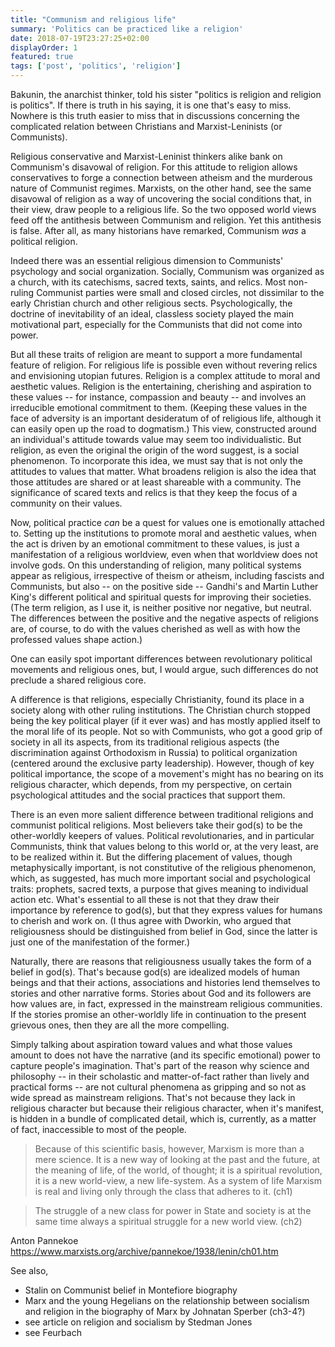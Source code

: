 ```yaml
---
title: "Communism and religious life"
summary: 'Politics can be practiced like a religion'
date: 2018-07-19T23:27:25+02:00
displayOrder: 1
featured: true
tags: ['post', 'politics', 'religion']
---
```


Bakunin, the anarchist thinker, told his sister "politics is religion and religion
is politics". If there is truth in his saying, it is one that's easy to miss.
Nowhere is this truth easier to miss that in discussions concerning the complicated
relation between Christians and Marxist-Leninists (or Communists).

Religious conservative and Marxist-Leninist thinkers alike bank on Communism's 
disavowal of religion.
For this attitude to religion allows conservatives to forge a connection between
atheism and the murderous nature of Communist regimes.
Marxists, on the other hand, see the same disavowal of religion as a way of uncovering
the social conditions that, in their view, draw people to a religious life.
So the two opposed world views feed off the antithesis between Communism and religion.
Yet this antithesis is false.
After all, as many historians have remarked, Communism *was* a political religion. 

Indeed there was an essential religious dimension to Communists' psychology and
social organization.
Socially, Communism was organized as a church, with its catechisms, sacred texts,
saints, and relics. 
Most non-ruling Communist parties were small and closed circles, not dissimilar to
the early Christian church and other religious sects.
Psychologically, the doctrine of inevitability of an ideal, classless society played
the main motivational part, especially for the Communists that did not come into
power.

But all these traits of religion are meant to support a more fundamental feature
of religion.
For religious life is possible even without revering relics and envisioning 
utopian futures.
Religion is a complex attitude to moral and aesthetic values. 
Religion is the entertaining, cherishing and aspiration to these values -- for
instance, compassion and beauty -- and involves an irreducible emotional commitment
to them.
(Keeping these values in the face of adversity is an important desideratum of
of religious life, although it can easily open up the road to dogmatism.)
This view, constructed around an individual's attitude towards value may seem
too individualistic. 
But religion, as even the original the origin of the word suggest, is a social
phenomenon. 
To incorporate this idea, we must say that is not only the attitudes to values 
that matter. What broadens religion is also the idea that those attitudes are 
shared or at least shareable with a community.
The significance of scared texts and relics is that they keep the focus of a
community on their values.


Now, political practice *can* be a quest for values one is emotionally attached to.
Setting up the institutions to promote moral and aesthetic values, when the act is
driven by an emotional commitment to these values, is just a manifestation of a
religious worldview, even when that worldview does not involve gods.
On this understanding of religion, many political systems appear as religious,
irrespective of theism or atheism, including fascists and Communists, but also
-- on the positive side -- Gandhi's and Martin Luther King's different political
and spiritual quests for improving their societies.
(The term religion, as I use it, is neither positive nor negative, but neutral.
The differences between the positive and the negative aspects of religions are,
of course, to do with the values cherished as well as with how the professed values
shape action.)

One can easily spot important differences between revolutionary political movements
and religious ones, but, I would argue, such differences do not preclude a shared 
religious core.

A difference is that religions, especially Christianity, found its place
in a society along with other ruling institutions. The Christian church stopped being
the key political player (if it ever was) and has mostly applied itself to the moral life 
of its people. 
Not so with Communists, who got a good grip of society in all its aspects, from
its traditional religious aspects (the discrimination against Orthodoxism in Russia)
to political organization (centered around the exclusive party leadership).
However, though of key political importance, the scope of a movement's might has
no bearing on its religious character, which depends, from my perspective, on certain
psychological attitudes and the social practices that support them.

There is an even more salient difference between traditional religions and communist
political religions. 
Most believers take their god(s) to be the other-worldly keepers of values.
Political revolutionaries, and in particular Communists, think that
values belong to this world or, at the very least, are to be realized within it.
But the differing placement of values, though metaphysically important,
is not constitutive of the religious phenomenon, which, as suggested, has much more 
important social and psychological traits: prophets, sacred texts, a purpose that 
gives meaning to individual action etc.
What's essential to all these is not that they draw their importance by reference
to god(s), but that they express values for humans to cherish and work on.
(I thus agree with Dworkin, who argued that religiousness should be distinguished
from belief in God, since the latter is just one of the manifestation of the former.)

Naturally, there are reasons that religiousness usually takes the form of a
belief in god(s). That's because god(s) are idealized models of human beings
and that their actions, associations and histories lend themselves to stories
and other narrative forms.
Stories about God and its followers are how values are, in fact,
expressed in the mainstream religious communities. If the stories promise an
other-worldly life in continuation to the present grievous ones, then they are
all the more compelling.

Simply talking about aspiration toward values and what those values amount to
does not have the narrative (and its specific emotional) power to capture people's
imagination. 
That's part of the reason why science and philosophy -- in their scholastic and
matter-of-fact rather than lively and practical forms -- are not cultural phenomena
as gripping and so not as wide spread as mainstream religions. 
That's not because they lack in religious character but because their religious
character, when it's manifest, is hidden in a bundle of complicated detail, which is,
currently, as a matter of fact, inaccessible to most of the people.



> Because of this scientific basis, however, Marxism is more than a mere science. It is a new way of looking at the past and the future, at the meaning of life, of the world, of thought; it is a spiritual revolution, it is a new world-view, a new life-system. As a system of life Marxism is real and living only through the class that adheres to it. (ch1)

> The struggle of a new class for power in State and society is at the same time always a spiritual struggle for a new world view. (ch2)

Anton Pannekoe https://www.marxists.org/archive/pannekoe/1938/lenin/ch01.htm

See also,
- Stalin on Communist belief in Montefiore biography
- Marx and the young Hegelians on the relationship between socialism and religion
in the biography of Marx by Johnatan Sperber (ch3-4?)
- see article on religion and socialism by Stedman Jones
- see Feurbach




